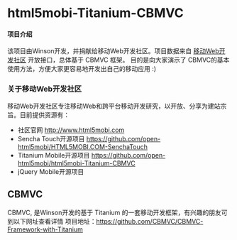 html5mobi-Titanium-CBMVC
=========

#### 项目介绍 ####

该项目由Winson开发，并捐献给移动Web开发社区。项目数据来自 <a href="html5mobi.com">移动Web开发社区</a> 开放接口，总体基于 CBMVC 框架。
目的是向大家演示了 CBMVC的基本使用方法，方便大家更容易地开发出自己的移动应用 :)

### 关于移动Web开发社区 ###

移动Web开发社区专注移动Web和跨平台移动开发研究，以开放、分享为建站宗旨。目前提供资源有：

* 社区官网 http://www.html5mobi.com
* Sencha Touch开源项目 https://github.com/open-html5mobi/HTML5MOBI.COM-SenchaTouch
* Titanium Mobile开源项目 https://github.com/open-html5mobi/html5mobi-Titanium-CBMVC
* jQuery Mobile开源项目

CBMVC
---------------

CBMVC, 是Winson开发的基于 Titanium 的一套移动开发框架，有兴趣的朋友可到以下网址查看详情
项目地址：https://github.com/CBMVC/CBMVC-Framework-with-Titanium